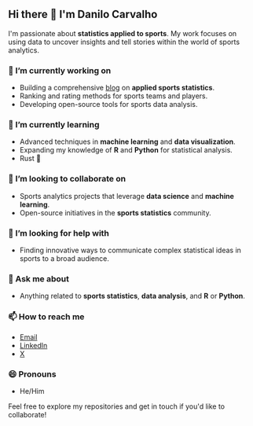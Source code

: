 ## Hi there 👋 I'm Danilo Carvalho

I'm passionate about **statistics applied to sports**. My work focuses on using data to uncover insights and tell stories within the world of sports analytics.

### 🔭 I’m currently working on
- Building a comprehensive [blog](https://datum.bearblog.dev/) on **applied sports statistics**.
- Ranking and rating methods for sports teams and players.
- Developing open-source tools for sports data analysis.

### 🌱 I’m currently learning
- Advanced techniques in **machine learning** and **data visualization**.
- Expanding my knowledge of **R** and **Python** for statistical analysis.
- Rust 🦀

### 👯 I’m looking to collaborate on
- Sports analytics projects that leverage **data science** and **machine learning**.
- Open-source initiatives in the **sports statistics** community.

### 🤔 I’m looking for help with
- Finding innovative ways to communicate complex statistical ideas in sports to a broad audience.

### 💬 Ask me about
- Anything related to **sports statistics**, **data analysis**, and **R** or **Python**.

### 📫 How to reach me
- [Email](danilosco@gmail.com)
- [LinkedIn](https://www.linkedin.com/in/danilooliveirads)
- [X](https://x.com/Oliveira_DanSCO)

### 😄 Pronouns
- He/Him


Feel free to explore my repositories and get in touch if you'd like to collaborate!
